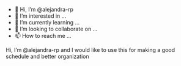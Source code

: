 - 👋 Hi, I’m @alejandra-rp
- 👀 I’m interested in ...
- 🌱 I’m currently learning ...
- 💞️ I’m looking to collaborate on ...
- 📫 How to reach me ...

<!---
alejandra-rp/alejandra-rp is a ✨ special ✨ repository because its `README.md` (this file) appears on your GitHub profile.
You can click the Preview link to take a look at your changes.
---> Hi, I’m @alejandra-rp and I would like to use this for making a good schedule and better organization
